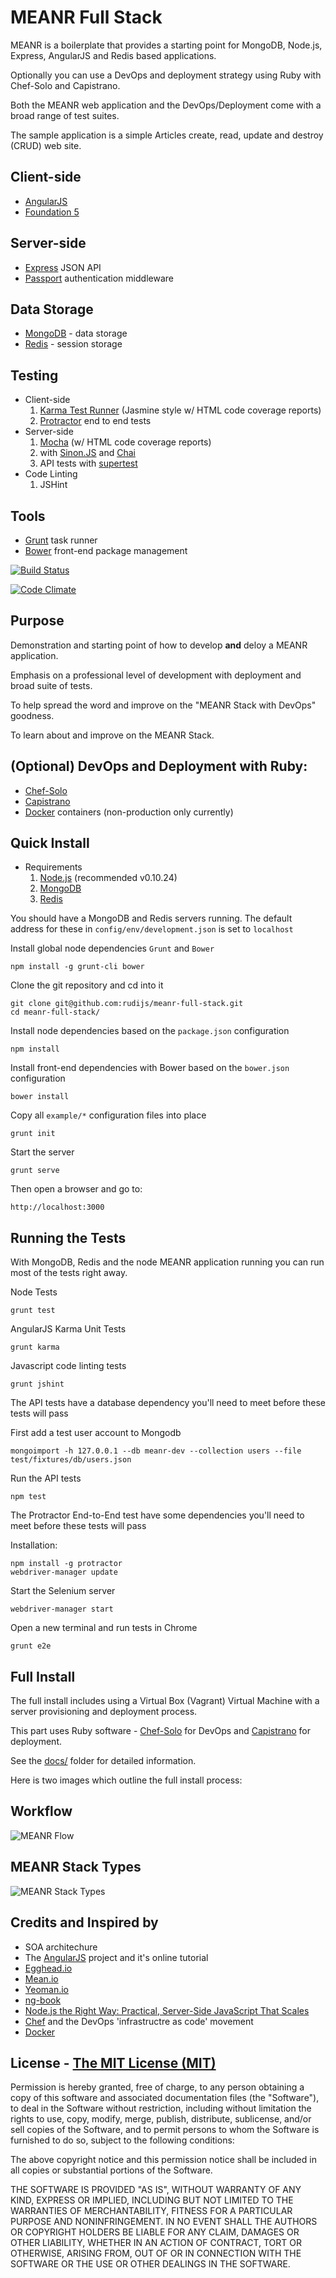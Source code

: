 # MEANR Full Stack

MEANR is a boilerplate that provides a starting point for MongoDB, Node.js, Express, AngularJS and Redis based applications.

Optionally you can use a DevOps and deployment strategy using Ruby with Chef-Solo and Capistrano.

Both the MEANR web application and the DevOps/Deployment come with a broad range of test suites.

The sample application is a simple Articles create, read, update and destroy (CRUD) web site.

## Client-side

* [AngularJS](http://angularjs.org/)
* [Foundation 5](http://foundation.zurb.com/)

## Server-side

* [Express](http://expressjs.com/) JSON API
* [Passport](http://passportjs.org/) authentication middleware

## Data Storage

* [MongoDB](http://www.mongodb.org/) - data storage
* [Redis](http://redis.io/) - session storage

## Testing

* Client-side
    1. [Karma Test Runner](http://karma-runner.github.io/0.10/index.html) (Jasmine style w/ HTML code coverage reports)
    2. [Protractor](https://github.com/angular/protractor) end to end tests
* Server-side
    1. [Mocha](http://visionmedia.github.io/mocha/) (w/ HTML code coverage reports)
    2. with [Sinon.JS](http://sinonjs.org/) and [Chai](http://chaijs.com/)
    3. API tests with [supertest](https://github.com/visionmedia/supertest)
* Code Linting
    1. JSHint

## Tools

* [Grunt](http://gruntjs.com/) task runner
* [Bower](http://bower.io/) front-end package management

[![Build Status](https://travis-ci.org/rudijs/meanr-full-stack.png?branch=master)](https://travis-ci.org/rudijs/meanr-full-stack)

[![Code Climate](https://codeclimate.com/github/rudijs/meanr-full-stack.png)](https://codeclimate.com/github/rudijs/meanr-full-stack)

## Purpose

Demonstration and starting point of how to develop **and** deloy a MEANR application.

Emphasis on a professional level of development with deployment and broad suite of tests.

To help spread the word and improve on the "MEANR Stack with DevOps" goodness.

To learn about and improve on the MEANR Stack.

## (Optional) DevOps and Deployment with Ruby:

* [Chef-Solo](http://docs.opscode.com/chef_solo.html)
* [Capistrano](http://www.capistranorb.com/)
* [Docker](http://www.docker.io/) containers (non-production only currently)

## Quick Install

* Requirements
    1. [Node.js](http://nodejs.org/) (recommended v0.10.24)
    2. [MongoDB](http://www.mongodb.com/)
    3. [Redis](http://redis.io/)

You should have a MongoDB and Redis servers running. The default address for these in `config/env/development.json` is set to `localhost`

Install global node dependencies `Grunt` and `Bower`

    npm install -g grunt-cli bower

Clone the git repository and cd into it

    git clone git@github.com:rudijs/meanr-full-stack.git
    cd meanr-full-stack/

Install node dependencies based on the `package.json` configuration

    npm install

Install front-end dependencies with Bower based on the `bower.json` configuration

    bower install

Copy all `example/*` configuration files into place

    grunt init

Start the server

    grunt serve

Then open a browser and go to:

    http://localhost:3000

## Running the Tests

With MongoDB, Redis and the node MEANR application running you can run most of the tests right away.

Node Tests

    grunt test

AngularJS Karma Unit Tests

    grunt karma

Javascript code linting tests

    grunt jshint

The API tests have a database dependency you'll need to meet before these tests will pass

First add a test user account to Mongodb

    mongoimport -h 127.0.0.1 --db meanr-dev --collection users --file test/fixtures/db/users.json

Run the API tests

    npm test

The Protractor End-to-End test have some dependencies you'll need to meet before these tests will pass

Installation:

    npm install -g protractor
    webdriver-manager update

Start the Selenium server

    webdriver-manager start

Open a new terminal and run tests in Chrome

    grunt e2e

## Full Install

The full install includes using a Virtual Box (Vagrant) Virtual Machine with a server provisioning and deployment process.

This part uses Ruby software - [Chef-Solo](http://docs.opscode.com/chef_solo.html) for DevOps and [Capistrano](http://www.capistranorb.com/) for deployment.

See the [docs/](https://github.com/rudijs/meanr-full-stack/tree/master/docs) folder for detailed information.

Here is two images which outline the full install process:

## Workflow
![MEANR Flow](https://dl.dropboxusercontent.com/u/7108604/meanr-full-stack-workflow_inkscape.png "MEANR Flow")

## MEANR Stack Types
![MEANR Stack Types](https://dl.dropboxusercontent.com/u/7108604/meanr-full-stack-types_inkscape.png "MEANR Stack Types")

## Credits and Inspired by

* SOA architechure
* The [AngularJS](http://angularjs.org/) project and it's online tutorial
* [Egghead.io](https://egghead.io/)
* [Mean.io](http://mean.io/)
* [Yeoman.io](http://yeoman.io/)
* [ng-book](https://www.ng-book.com/)
* [Node.js the Right Way: Practical, Server-Side JavaScript That Scales](http://pragprog.com/book/jwnode/node-js-the-right-way)
* [Chef](http://www.getchef.com/solutions/devops/) and the DevOps 'infrastructre as code' movement
* [Docker](http://www.docker.io/)

## License - [The MIT License (MIT)](http://opensource.org/licenses/MIT)

Permission is hereby granted, free of charge, to any person obtaining a copy
of this software and associated documentation files (the "Software"), to deal
in the Software without restriction, including without limitation the rights
to use, copy, modify, merge, publish, distribute, sublicense, and/or sell
copies of the Software, and to permit persons to whom the Software is
furnished to do so, subject to the following conditions:

The above copyright notice and this permission notice shall be included in
all copies or substantial portions of the Software.

THE SOFTWARE IS PROVIDED "AS IS", WITHOUT WARRANTY OF ANY KIND, EXPRESS OR
IMPLIED, INCLUDING BUT NOT LIMITED TO THE WARRANTIES OF MERCHANTABILITY,
FITNESS FOR A PARTICULAR PURPOSE AND NONINFRINGEMENT. IN NO EVENT SHALL THE
AUTHORS OR COPYRIGHT HOLDERS BE LIABLE FOR ANY CLAIM, DAMAGES OR OTHER
LIABILITY, WHETHER IN AN ACTION OF CONTRACT, TORT OR OTHERWISE, ARISING FROM,
OUT OF OR IN CONNECTION WITH THE SOFTWARE OR THE USE OR OTHER DEALINGS IN
THE SOFTWARE.

